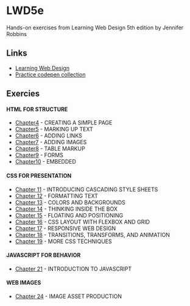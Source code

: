 # LWD5e
Hands-on exercises from Learning Web Design 5th edition by Jennifer Robbins

## Links
- [Learning Web Design](https://www.learningwebdesign.com/index.html)
- [Practice codepen collection](https://codepen.io/collection/neWLLy/)

## Exercies

#### HTML FOR STRUCTURE
- [Chapter4](ch04) - CREATING A SIMPLE PAGE
- [Chapter5](ch05) - MARKING UP TEXT
- [Chapter6](ch06) - ADDING LINKS
- [Chapter7](ch07) - ADDING IMAGES
- [Chapter8](ch08) - TABLE MARKUP
- [Chapter9](ch09) - FORMS
- [Chapter10](ch10) - EMBEDDED

#### CSS FOR PRESENTATION
- [Chapter 11](ch11) - INTRODUCING CASCADING STYLE SHEETS
- [Chapter 12](ch12) - FORMATTING TEXT
- [Chapter 13](ch13) - COLORS AND BACKGROUNDS
- [Chapter 14](ch14) - THINKING INSIDE THE BOX
- [Chapter 15](ch15) - FLOATING AND POSITIONING
- [Chapter 16](ch16) - CSS LAYOUT WITH FLEXBOX AND GRID
- [Chapter 17](ch17) - RESPONSIVE WEB DESIGN
- [Chapter 18](ch18) - TRANSITIONS, TRANSFORMS, AND ANIMATION
- [Chapter 19](ch19) - MORE CSS TECHNIQUES

#### JAVASCRIPT FOR BEHAVIOR
- [Chapter 21](ch21) - INTRODUCTION TO JAVASCRIPT

#### WEB IMAGES
- [Chapter 24](ch24) - IMAGE ASSET PRODUCTION
